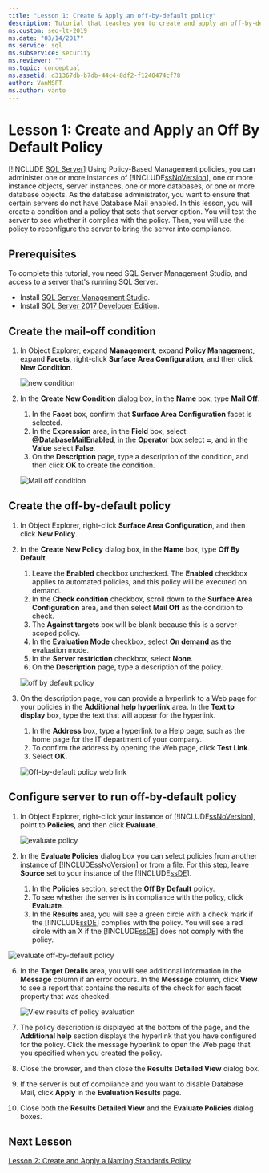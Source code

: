 ```yaml
---
title: "Lesson 1: Create & Apply an off-by-default policy"
description: Tutorial that teaches you to create and apply an off-by-default policy for Policy-Based Management in SQL Server. 
ms.custom: seo-lt-2019
ms.date: "03/14/2017"
ms.service: sql
ms.subservice: security
ms.reviewer: ""
ms.topic: conceptual
ms.assetid: d31367db-b7db-44c4-8df2-f1240474cf78
author: VanMSFT
ms.author: vanto
---
```

# Lesson 1: Create and Apply an Off By Default Policy
 [!INCLUDE [SQL Server](../../includes/applies-to-version/sqlserver.md)]
Using Policy-Based Management policies, you can administer one or more instances of [!INCLUDE[ssNoVersion](../../includes/ssnoversion-md.md)], one or more instance objects, server instances, one or more databases, or one or more database objects. As the database administrator, you want to ensure that certain servers do not have Database Mail enabled. In this lesson, you will create a condition and a policy that sets that server option. You will test the server to see whether it complies with the policy. Then, you will use the policy to reconfigure the server to bring the server into compliance.  

## Prerequisites
To complete this tutorial, you need SQL Server Management Studio, and access to a server that's running SQL Server. 

- Install [SQL Server Management Studio](../../ssms/download-sql-server-management-studio-ssms.md).
- Install [SQL Server 2017 Developer Edition](https://www.microsoft.com/sql-server/sql-server-downloads).
  
## Create the mail-off condition

1.  In Object Explorer, expand **Management**, expand **Policy Management**, expand **Facets**, right-click **Surface Area Configuration**, and then click **New Condition**.  

    ![new condition](Media/lesson-1-create-and-apply-an-off-by-default-policy/new-surface-area-condition.png)
  
2.  In the **Create New Condition** dialog box, in the **Name** box, type **Mail Off**.   
    1. In the **Facet** box, confirm that **Surface Area Configuration** facet is selected.
    1. In the **Expression** area, in the **Field** box, select **\@DatabaseMailEnabled**, in the **Operator** box select **=**, and in the **Value** select **False**.  
    1. On the **Description** page, type a description of the condition, and then click **OK** to create the condition.  

    ![Mail off condition](Media/lesson-1-create-and-apply-an-off-by-default-policy/mail-off-condition.png) 
  
## Create the off-by-default policy  
  
1.  In Object Explorer, right-click **Surface Area Configuration**, and then click **New Policy**.  
  
2.  In the **Create New Policy** dialog box, in the **Name** box, type **Off By Default**. 
    1. Leave the **Enabled** checkbox unchecked. The **Enabled** checkbox applies to automated policies, and this policy will be executed on demand.
    1. In the **Check condition** checkbox, scroll down to the **Surface Area Configuration** area, and then select **Mail Off** as the condition to check.
    1. The **Against targets** box will be blank because this is a server-scoped policy. 
    1. In the **Evaluation Mode** checkbox, select **On demand** as the evaluation mode.
    1. In the **Server restriction** checkbox, select **None**.
    1. On the **Description** page, type a description of the policy.  

    ![off by default policy](Media/lesson-1-create-and-apply-an-off-by-default-policy/off-by-default-policy.png)
  
9. On the description page, you can provide a hyperlink to a Web page for your policies in the **Additional help hyperlink** area. In the **Text to display** box, type the text that will appear for the hyperlink.
    1. In the **Address** box, type a hyperlink to a Help page, such as the home page for the IT department of your company.
    1. To confirm the address by opening the Web page, click **Test Link**.
    1. Select **OK**.

    ![Off-by-default policy web link](Media/lesson-1-create-and-apply-an-off-by-default-policy/off-by-default-policy-web-link.png)


## Configure server to run off-by-default policy 

1.  In Object Explorer, right-click your instance of [!INCLUDE[ssNoVersion](../../includes/ssnoversion-md.md)], point to **Policies**, and then click **Evaluate**.  

    ![evaluate policy](Media/lesson-1-create-and-apply-an-off-by-default-policy/evaluate-policy.png)
  
2.  In the **Evaluate Policies** dialog box you can select policies from another instance of [!INCLUDE[ssNoVersion](../../includes/ssnoversion-md.md)] or from a file. For this step, leave **Source** set to your instance of the [!INCLUDE[ssDE](../../includes/ssde-md.md)].  
    1. In the **Policies** section, select the **Off By Default** policy.
    1. To see whether the server is in compliance with the policy, click **Evaluate**.
    1. In the **Results** area, you will see a green circle with a check mark if the [!INCLUDE[ssDE](../../includes/ssde-md.md)] complies with the policy. You will see a red circle with an X if the [!INCLUDE[ssDE](../../includes/ssde-md.md)] does not comply with the policy. 

   ![evaluate off-by-default policy](Media/lesson-1-create-and-apply-an-off-by-default-policy/evaluate-off-by-default-policy.png)

  
6.  In the **Target Details** area, you will see additional information in the **Message** column if an error occurs. In the **Message** column, click **View** to see a report that contains the results of the check for each facet property that was checked. 

    ![View results of policy evaluation](Media/lesson-1-create-and-apply-an-off-by-default-policy/view-results-of-policy-evaluation.png)
  
7.  The policy description is displayed at the bottom of the page, and the **Additional help** section displays the hyperlink that you have configured for the policy. Click the message hyperlink to open the Web page that you specified when you created the policy.   

1.  Close the browser, and then close the **Results Detailed View** dialog box.  

1. If the server is out of compliance and you want to disable Database Mail, click **Apply** in the **Evaluation Results** page.  
  
10. Close both the **Results Detailed View** and the **Evaluate Policies** dialog boxes.   

   
## Next Lesson  
[Lesson 2: Create and Apply a Naming Standards Policy](../../relational-databases/policy-based-management/lesson-2-create-and-apply-a-naming-standards-policy.md)  
  
  
